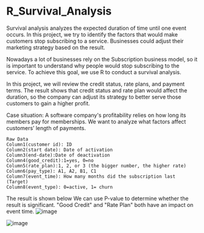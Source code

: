 # R_Survival_Analysis
Survival analysis analyzes the expected duration of time until one event occurs. In this project, we try to identify the factors that would make customers stop subscribing to a service. Businesses could adjust their marketing strategy based on the result.

Nowadays a lot of businesses rely on the Subscription business model, so it is important to understand why people would stop subscribing to the service. To achieve this goal, we use R to conduct a survival analysis. 

In this project, we will review the credit status, rate plans, and payment terms. The result shows that credit status and rate plan would affect the duration, so the company can adjust its strategy to better serve those customers to gain a higher profit.


Case situation: A software company's profitability relies on how long its members pay for memberships. We want to analyze what factors affect customers’ length of payments.

    Raw Data
    Column1(customer id): ID
    Column2(start date): Date of activation 
    Column3(end-date):Date of deactivation 
    Column4(good_credit):1=yes, 0=no
    Column5(rate_plan):1, 2, or 3 (the bigger number, the higher rate)
    Column6(pay_type): A1, A2, B1, C1
    Column7(event_time): How many months did the subscription last (Target)
    Column8(event_type): 0=active, 1= churn

The result is shown below
We can use P-value to determine whether the result is significant.
"Good Credit" and "Rate Plan" both have an impact on event time.
![image](https://user-images.githubusercontent.com/58899897/194410790-dd6b9769-e912-4e8d-b158-3211201fcdd6.png)

![image](https://user-images.githubusercontent.com/58899897/194411309-c90372cf-6cb3-4026-97de-2c774d98165b.png)



